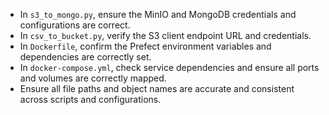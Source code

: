 - In `s3_to_mongo.py`, ensure the MinIO and MongoDB credentials and configurations are correct.
- In `csv_to_bucket.py`, verify the S3 client endpoint URL and credentials.
- In `Dockerfile`, confirm the Prefect environment variables and dependencies are correctly set.
- In `docker-compose.yml`, check service dependencies and ensure all ports and volumes are correctly mapped.
- Ensure all file paths and object names are accurate and consistent across scripts and configurations.
